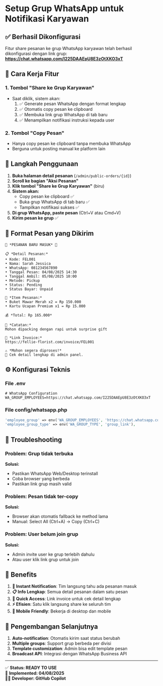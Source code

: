 # Setup Grup WhatsApp untuk Notifikasi Karyawan

## ✅ Berhasil Dikonfigurasi

Fitur share pesanan ke grup WhatsApp karyawan telah berhasil dikonfigurasi dengan link grup:
**https://chat.whatsapp.com/I225DAAEpU8E3zOtXKO3xT**

## 🎯 Cara Kerja Fitur

### 1. **Tombol "Share ke Grup Karyawan"**
- Saat diklik, sistem akan:
  1. ✅ Generate pesan WhatsApp dengan format lengkap
  2. ✅ Otomatis copy pesan ke clipboard
  3. ✅ Membuka link grup WhatsApp di tab baru
  4. ✅ Menampilkan notifikasi instruksi kepada user

### 2. **Tombol "Copy Pesan"** 
- Hanya copy pesan ke clipboard tanpa membuka WhatsApp
- Berguna untuk posting manual ke platform lain

## 📱 Langkah Penggunaan

1. **Buka halaman detail pesanan** (`/admin/public-orders/{id}`)
2. **Scroll ke bagian "Aksi Pesanan"**
3. **Klik tombol "Share ke Grup Karyawan"** (biru)
4. **Sistem akan:**
   - Copy pesan ke clipboard ✅
   - Buka grup WhatsApp di tab baru ✅
   - Tampilkan notifikasi sukses ✅
5. **Di grup WhatsApp, paste pesan** (Ctrl+V atau Cmd+V)
6. **Kirim pesan ke grup** ✅

## 🌸 Format Pesan yang Dikirim

```
🌸 *PESANAN BARU MASUK* 🌸

📋 *Detail Pesanan:*
• Kode: FEL001
• Nama: Sarah Jessica
• WhatsApp: 081234567890
• Tanggal Pesan: 04/08/2025 14:30
• Tanggal Ambil: 05/08/2025 10:00
• Metode: Pickup
• Status: Pending
• Status Bayar: Unpaid

🛒 *Item Pesanan:*
• Buket Mawar Merah x2 = Rp 150.000
• Kartu Ucapan Premium x1 = Rp 15.000

💰 *Total: Rp 165.000*

📝 *Catatan:*
Mohon dipacking dengan rapi untuk surprise gift

🔗 *Link Invoice:*
https://fellie-florist.com/invoice/FEL001

⚠️ *Mohon segera diproses!*
📱 Cek detail lengkap di admin panel.
```

## ⚙️ Konfigurasi Teknis

### File .env
```
# WhatsApp Configuration
WA_GROUP_EMPLOYEES=https://chat.whatsapp.com/I225DAAEpU8E3zOtXKO3xT
```

### File config/whatsapp.php
```php
'employee_group' => env('WA_GROUP_EMPLOYEES', 'https://chat.whatsapp.com/I225DAAEpU8E3zOtXKO3xT'),
'employee_group_type' => env('WA_GROUP_TYPE', 'group_link'),
```

## 🔧 Troubleshooting

### Problem: Grup tidak terbuka
**Solusi:**
- Pastikan WhatsApp Web/Desktop terinstall
- Coba browser yang berbeda
- Pastikan link grup masih valid

### Problem: Pesan tidak ter-copy
**Solusi:**
- Browser akan otomatis fallback ke method lama
- Manual: Select All (Ctrl+A) → Copy (Ctrl+C)

### Problem: User belum join grup
**Solusi:**
- Admin invite user ke grup terlebih dahulu
- Atau user klik link grup untuk join

## 🚀 Benefits

1. **📢 Instant Notification**: Tim langsung tahu ada pesanan masuk
2. **📋 Info Lengkap**: Semua detail pesanan dalam satu pesan
3. **🔗 Quick Access**: Link invoice untuk cek detail lengkap
4. **⚡ Efisien**: Satu klik langsung share ke seluruh tim
5. **📱 Mobile Friendly**: Bekerja di desktop dan mobile

## 🎯 Pengembangan Selanjutnya

1. **Auto-notification**: Otomatis kirim saat status berubah
2. **Multiple groups**: Support grup berbeda per divisi
3. **Template customization**: Admin bisa edit template pesan
4. **Broadcast API**: Integrasi dengan WhatsApp Business API

---

✅ **Status: READY TO USE**  
📅 **Implemented: 04/08/2025**  
👨‍💻 **Developer: GitHub Copilot**
